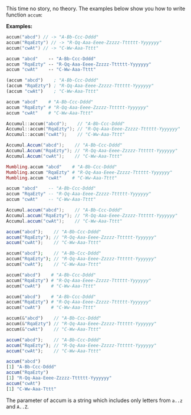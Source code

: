 This time no story, no theory. The examples below show you how to write function `accum`:

**Examples:**

```swift
accum("abcd") // -> "A-Bb-Ccc-Dddd"
accum("RqaEzty") // -> "R-Qq-Aaa-Eeee-Zzzzz-Tttttt-Yyyyyyy"
accum("cwAt") // -> "C-Ww-Aaa-Tttt"
```

```fsharp
accum "abcd"    -- "A-Bb-Ccc-Dddd"
accum "RqaEzty" -- "R-Qq-Aaa-Eeee-Zzzzz-Tttttt-Yyyyyyy"
accum "cwAt"    -- "C-Ww-Aaa-Tttt"
```

```clojure
(accum "abcd")    ; "A-Bb-Ccc-Dddd"
(accum "RqaEzty") ; "R-Qq-Aaa-Eeee-Zzzzz-Tttttt-Yyyyyyy"
(accum "cwAt")    ; "C-Ww-Aaa-Tttt"
```
```coffeescript
accum "abcd"    # "A-Bb-Ccc-Dddd"
accum "RqaEzty" # "R-Qq-Aaa-Eeee-Zzzzz-Tttttt-Yyyyyyy"
accum "cwAt"    # "C-Ww-Aaa-Tttt"
```
```cpp
Accumul::accum("abcd");    // "A-Bb-Ccc-Dddd"
Accumul::accum("RqaEzty"); // "R-Qq-Aaa-Eeee-Zzzzz-Tttttt-Yyyyyyy"
Accumul::accum("cwAt");    // "C-Ww-Aaa-Tttt"
```
```csharp
Accumul.Accum("abcd");    // "A-Bb-Ccc-Dddd"
Accumul.Accum("RqaEzty"); // "R-Qq-Aaa-Eeee-Zzzzz-Tttttt-Yyyyyyy"
Accumul.Accum("cwAt");    // "C-Ww-Aaa-Tttt"
```
```elixir
Mumbling.accum "abcd"    # "A-Bb-Ccc-Dddd"
Mumbling.accum "RqaEzty" # "R-Qq-Aaa-Eeee-Zzzzz-Tttttt-Yyyyyyy"
Mumbling.accum "cwAt"    # "C-Ww-Aaa-Tttt"
```
```haskell
accum "abcd"    -- "A-Bb-Ccc-Dddd"
accum "RqaEzty" -- "R-Qq-Aaa-Eeee-Zzzzz-Tttttt-Yyyyyyy"
accum "cwAt"    -- "C-Ww-Aaa-Tttt"
```
```java
Accumul.accum("abcd");    // "A-Bb-Ccc-Dddd"
Accumul.accum("RqaEzty"); // "R-Qq-Aaa-Eeee-Zzzzz-Tttttt-Yyyyyyy"
Accumul.accum("cwAt");    // "C-Ww-Aaa-Tttt"
```
```javascript
accum("abcd");    // "A-Bb-Ccc-Dddd"
accum("RqaEzty"); // "R-Qq-Aaa-Eeee-Zzzzz-Tttttt-Yyyyyyy"
accum("cwAt");    // "C-Ww-Aaa-Tttt"
```
```php
accum("abcd");    // "A-Bb-Ccc-Dddd"
accum("RqaEzty"); // "R-Qq-Aaa-Eeee-Zzzzz-Tttttt-Yyyyyyy"
accum("cwAt");    // "C-Ww-Aaa-Tttt"
```
```python
accum("abcd")    # "A-Bb-Ccc-Dddd"
accum("RqaEzty") # "R-Qq-Aaa-Eeee-Zzzzz-Tttttt-Yyyyyyy"
accum("cwAt")    # "C-Ww-Aaa-Tttt"
```
```ruby
accum("abcd")    # "A-Bb-Ccc-Dddd"
accum("RqaEzty") # "R-Qq-Aaa-Eeee-Zzzzz-Tttttt-Yyyyyyy"
accum("cwAt")    # "C-Ww-Aaa-Tttt"
```
```rust
accum(&"abcd")    // "A-Bb-Ccc-Dddd"
accum(&"RqaEzty") // "R-Qq-Aaa-Eeee-Zzzzz-Tttttt-Yyyyyyy"
accum(&"cwAt")    // "C-Ww-Aaa-Tttt"
```
```typescript
accum("abcd");    // "A-Bb-Ccc-Dddd"
accum("RqaEzty"); // "R-Qq-Aaa-Eeee-Zzzzz-Tttttt-Yyyyyyy"
accum("cwAt");    // "C-Ww-Aaa-Tttt"
```
```r
accum("abcd")
[1] "A-Bb-Ccc-Dddd"
accum("RqaEzty")
[1] "R-Qq-Aaa-Eeee-Zzzzz-Tttttt-Yyyyyyy"
accum("cwAt")
[1] "C-Ww-Aaa-Tttt"
```
The parameter of accum is a string which includes only letters from `a..z` and `A..Z`.
